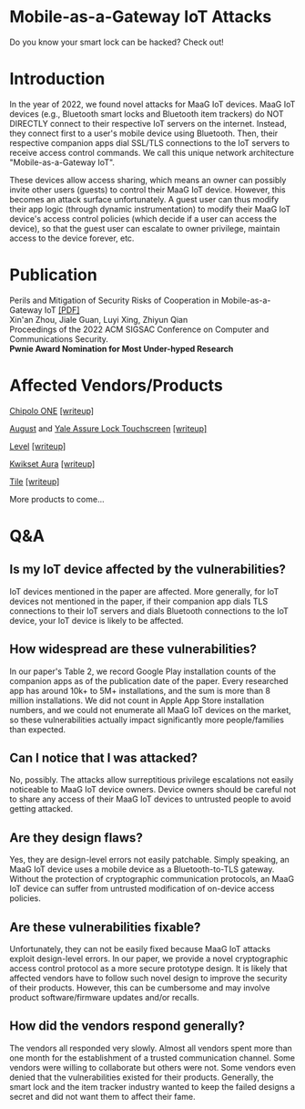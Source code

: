 # Mobile-as-a-Gateway IoT Attacks
Do you know your smart lock can be hacked? Check out!

# Introduction
In the year of 2022, we found novel attacks for MaaG IoT devices. MaaG IoT devices (e.g., Bluetooth smart locks and Bluetooth item trackers) do NOT DIRECTLY connect to their respective IoT servers on the internet. Instead, they connect first to a user's mobile device using Bluetooth. Then, their respective companion apps dial SSL/TLS connections to the IoT servers to receive access control commands. We call this unique network architecture "Mobile-as-a-Gateway IoT". 

These devices allow access sharing, which means an owner can possibly invite other users (guests) to control their MaaG IoT device. However, this becomes an attack surface unfortunately. A guest user can thus modify their app logic (through dynamic instrumentation) to modify their MaaG IoT device's access control policies (which decide if a user can access the device), so that the guest user can escalate to owner privilege, maintain access to the device forever, etc.

# Publication
Perils and Mitigation of Security Risks of Cooperation in Mobile-as-a-Gateway IoT [[PDF]](https://www.cs.ucr.edu/%7Ezhiyunq/pub/ccs22_iot.pdf)\
Xin'an Zhou, Jiale Guan, Luyi Xing, Zhiyun Qian\
Proceedings of the 2022 ACM SIGSAC Conference on Computer and Communications Security.\
**Pwnie Award Nomination for Most Under-hyped Research**

# Affected Vendors/Products
[Chipolo ONE](https://chipolo.net/en-us/products/chipolo-one) [[writeup]](https://github.com/zhouxinan/CCS22MaaGIoT/blob/main/ChipoloONE.md)

[August](https://august.com/products/august-wifi-smart-lock) and [Yale Assure Lock Touchscreen](https://www.yalehome.com/us/en/products/keypads-and-smart-locks) [[writeup]](https://github.com/zhouxinan/CCS22MaaGIoT/blob/main/August%26Yale.md)

[Level](https://level.co/products/lock) [[writeup]](https://github.com/zhouxinan/CCS22MaaGIoT/blob/main/Level.md)

[Kwikset Aura](https://www.kwikset.com/aura) [[writeup]](https://github.com/zhouxinan/CCS22MaaGIoT/blob/main/KwiksetAura.md)

[Tile](https://www.tile.com/products/tile-pro) [[writeup]](https://github.com/zhouxinan/CCS22MaaGIoT/blob/main/Tile.md)

More products to come...

# Q&A
## Is my IoT device affected by the vulnerabilities?
IoT devices mentioned in the paper are affected. More generally, for IoT devices not mentioned in the paper, if their companion app dials TLS connections to their IoT servers and dials Bluetooth connections to the IoT device, your IoT device is likely to be affected. 

## How widespread are these vulnerabilities?
In our paper's Table 2, we record Google Play installation counts of the companion apps as of the publication date of the paper. Every researched app has around 10k+ to 5M+ installations, and the sum is more than 8 million installations. We did not count in Apple App Store installation numbers, and we could not enumerate all MaaG IoT devices on the market, so these vulnerabilities actually impact significantly more people/families than expected. 

## Can I notice that I was attacked?
No, possibly. The attacks allow surreptitious privilege escalations not easily noticeable to MaaG IoT device owners. Device owners should be careful not to share any access of their MaaG IoT devices to untrusted people to avoid getting attacked. 

## Are they design flaws?
Yes, they are design-level errors not easily patchable. Simply speaking, an MaaG IoT device uses a mobile device as a Bluetooth-to-TLS gateway. Without the protection of cryptographic communication protocols, an MaaG IoT device can suffer from untrusted modification of on-device access policies. 

## Are these vulnerabilities fixable? 
Unfortunately, they can not be easily fixed because MaaG IoT attacks exploit design-level errors. In our paper, we provide a novel cryptographic access control protocol as a more secure prototype design. It is likely that affected vendors have to follow such novel design to improve the security of their products. However, this can be cumbersome and may involve product software/firmware updates and/or recalls. 

## How did the vendors respond generally?
The vendors all responded very slowly. Almost all vendors spent more than one month for the establishment of a trusted communication channel. Some vendors were willing to collaborate but others were not. Some vendors even denied that the vulnerabilities existed for their products. Generally, the smart lock and the item tracker industry wanted to keep the failed designs a secret and did not want them to affect their fame. 

